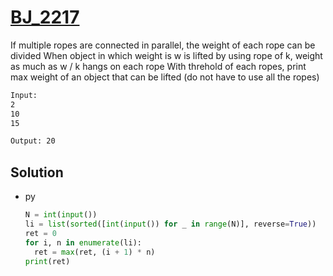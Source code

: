 # [BJ_2217](https://acmicpc.net/problem/2217)

If multiple ropes are connected in parallel, the weight of each rope can be divided
When object in which weight is w is lifted by using rope of k, weight as much as w / k hangs on each rope
With threhold of each ropes, print max weight of an object that can be lifted (do not have to use all the ropes)

```txt
Input:
2
10
15

Output: 20
```

## Solution

* py

  ```py
  N = int(input())
  li = list(sorted([int(input()) for _ in range(N)], reverse=True))
  ret = 0
  for i, n in enumerate(li):
    ret = max(ret, (i + 1) * n)
  print(ret)
  ```
